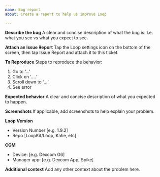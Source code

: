 ```yaml
---
name: Bug report
about: Create a report to help us improve Loop

---
```


**Describe the bug**
A clear and concise description of what the bug is. I.e. what you see vs what you expect to see.

**Attach an Issue Report**
Tap the Loop settings icon on the bottom of the screen, then tap Issue Report and attach it to this ticket.

**To Reproduce**
Steps to reproduce the behavior:
1. Go to '...'
2. Click on '....'
3. Scroll down to '....'
4. See error

**Expected behavior**
A clear and concise description of what you expected to happen.

**Screenshots**
If applicable, add screenshots to help explain your problem.

**Loop Version**
 - Version Number [e.g. 1.9.2]
 - Repo [LoopKit/Loop, Katie, etc]

**CGM**
 - Device: [e.g. Dexcom G6]
 - Manager app: [e.g. Dexcom App, Spike]

**Additional context**
Add any other context about the problem here.
